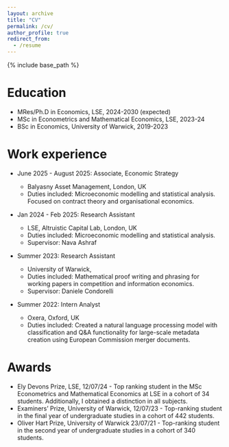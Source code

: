 ```yaml
---
layout: archive
title: "CV"
permalink: /cv/
author_profile: true
redirect_from:
  - /resume
---
```


{% include base_path %}

Education
======
* MRes/Ph.D in Economics, LSE, 2024-2030 (expected)
* MSc in Econometrics and Mathematical Economics, LSE, 2023-24
* BSc in Economics, University of Warwick, 2019-2023

Work experience
======
* June 2025 - August 2025: Associate, Economic Strategy
  * Balyasny Asset Management, London, UK
  * Duties included: Microeconomic modelling and statistical analysis. Focused on contract theory and organisational economics.

* Jan 2024 - Feb 2025: Research Assistant
  * LSE, Altruistic Capital Lab, London, UK
  * Duties included: Microeconomic modelling and statistical analysis.
  * Supervisor: Nava Ashraf

* Summer 2023: Research Assistant
  * University of Warwick, 
  * Duties included: Mathematical proof writing and phrasing for working papers in competition and information economics.
  * Supervisor: Daniele Condorelli

* Summer 2022: Intern Analyst
  * Oxera, Oxford, UK
  * Duties included: Created a natural language processing model with classification and Q&A functionality for large-scale metadata
creation using European Commission merger documents.
  
Awards
======
* Ely Devons Prize, LSE, 12/07/24 - Top ranking student in the MSc Econometrics and Mathematical Economics at LSE in a cohort of 34
students. Additionally, I obtained a distinction in all subjects.
* Examiners’ Prize, University of Warwick, 12/07/23 - Top-ranking student in the final year of undergraduate studies in a cohort of 442 students.
* Oliver Hart Prize, University of Warwick 23/07/21 - Top-ranking student in the second year of undergraduate studies in a cohort of 340 students.
